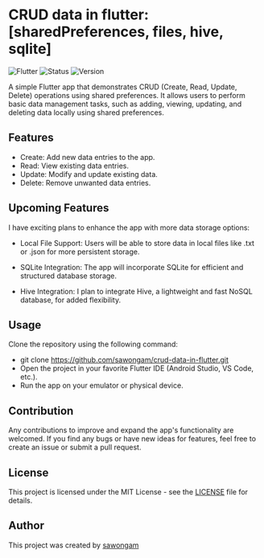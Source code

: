 # CRUD data in flutter: [sharedPreferences, files, hive, sqlite]

![Flutter](https://img.shields.io/badge/Language-Dart-red.svg) 
![Status](https://img.shields.io/badge/Status-Incomplete-orange.svg)
![Version](https://img.shields.io/badge/Version-1.0-blue.svg)

A simple Flutter app that demonstrates CRUD (Create, Read, Update, Delete) operations using shared preferences. It allows users to perform basic data management tasks, such as adding, viewing, updating, and deleting data locally using shared preferences.

## Features
- Create: Add new data entries to the app.
- Read: View existing data entries.
- Update: Modify and update existing data.
- Delete: Remove unwanted data entries.

## Upcoming Features
I have exciting plans to enhance the app with more data storage options:

- Local File Support: Users will be able to store data in local files like .txt or .json for more persistent storage.

- SQLite Integration: The app will incorporate SQLite for efficient and structured database storage.

- Hive Integration: I plan to integrate Hive, a lightweight and fast NoSQL database, for added flexibility.

## Usage
Clone the repository using the following command:
- git clone https://github.com/sawongam/crud-data-in-flutter.git
- Open the project in your favorite Flutter IDE (Android Studio, VS Code, etc.).
- Run the app on your emulator or physical device.

## Contribution
Any contributions to improve and expand the app's functionality are welcomed. If you find any bugs or have new ideas for features, feel free to create an issue or submit a pull request.

## License

This project is licensed under the MIT License - see the [LICENSE](LICENSE) file for details.

## Author

This project was created by [sawongam](https://github.com/sawongam)
